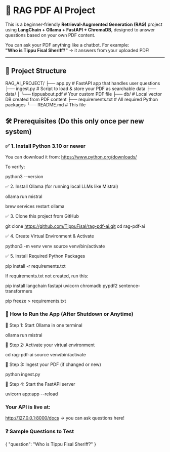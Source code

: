 # 🤖 RAG PDF AI Project

This is a beginner-friendly **Retrieval-Augmented Generation (RAG)** project using **LangChain + Ollama + FastAPI + ChromaDB**, designed to answer questions based on your own PDF content.  

You can ask your PDF anything like a chatbot. For example:  
**"Who is Tippu Fisal Sheriff?"** → it answers from your uploaded PDF!

---

## 📁 Project Structure

RAG_AI_PROJECT/
├── app.py # FastAPI app that handles user questions
├── ingest.py # Script to load & store your PDF as searchable data
├── data/
│ └── tippuabout.pdf # Your custom PDF file
├── db/ # Local vector DB created from PDF content
├── requirements.txt # All required Python packages
└── README.md # This file


## 🛠️ Prerequisites (Do this only once per new system)

### ✅ 1. Install Python 3.10 or newer  
You can download it from: https://www.python.org/downloads/

To verify:

python3 --version

✅ 2. Install Ollama (for running local LLMs like Mistral)

ollama run mistral

brew services restart ollama

✅ 3. Clone this project from GitHub

git clone https://github.com/TippuFisal/rag-pdf-ai.git
cd rag-pdf-ai

✅ 4. Create Virtual Environment & Activate

python3 -m venv venv
source venv/bin/activate

✅ 5. Install Required Python Packages

pip install -r requirements.txt

If requirements.txt not created, run this:

pip install langchain fastapi uvicorn chromadb pypdf2 sentence-transformers

pip freeze > requirements.txt


### 🚀 How to Run the App (After Shutdown or Anytime)


🔹 Step 1: Start Ollama in one terminal

ollama run mistral

🔹 Step 2: Activate your virtual environment

cd rag-pdf-ai
source venv/bin/activate

🔹 Step 3: Ingest your PDF (if changed or new)

python ingest.py


🔹 Step 4: Start the FastAPI server

uvicorn app:app --reload

### Your API is live at:
http://127.0.0.1:8000/docs → you can ask questions here!

### ❓ Sample Questions to Test

{
  "question": "Who is Tippu Fisal Sheriff?"
}








